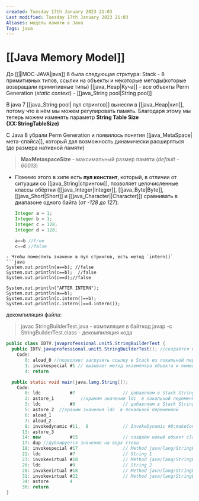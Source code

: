 ```yaml
---
created: Tuesday 17th January 2023 21:03
Last modified: Tuesday 17th January 2023 21:03
Aliases: модель памяти в Java
Tags: java
---
```


# [[Java Memory Model]]

До [[📙MOC-JAVA|java]] 6 была следующая стрктура:
Stack - 8 примитивных типов, ссылки на объекты и некоторые методы(которые возвращали примитивные типы)
[[java_Heap|Куча]] - все объекты
Perm Generation (*static context*) - [[java_String pool|String pool]]


В java 7 [[java_String pool| пул стрингов]] вынесли в [[java_Heap|хип]], потому что в нём мы можем регулировать память.
Благодаря этому мы теперь можем изменять параметр **String Table Size (XX:StringTableSize)** 

С Java 8 убрали Perm Generation и появилось понятия [[java_MetaSpace|мета-спэйса]], который дал возможность динамически расширяться (до размера нативной памяти)

>**MaxMetaspaceSize** - максимальный размер памяти (*default - 60013*)


- Помимо этого в хипе есть **пул констант**, который, в отличии от ситуации со [[java_String|стрингом]], позволяет целочисленные классы обёртки ([[java_Integer|Integer]], [[java_Byte|Byte]], [[java_Short|Short]] и [[java_Character||Character]]) сравнивать в диапазоне одного байта (*от -128 до 127*):
	```java
	Integer a = 1;
	Integer b = 1;
	Integer c = 128;
	Integer d = 128;

	a==b //true
	c==d //false
	
```
- Чтобы поместить значени в пул стрингов, есть метод `intern()`
```java
System.out.println(a==b); //false
System.out.println(c==b);  //false
System.out.println(c==d);//false
  
System.out.println("AFTER INTERN");  
System.out.println(a==b);  
System.out.println(c.intern()==b);  
System.out.println(c.intern()==d.intern());
```

декомпиляция файла:
> javac StringBuilderTest.java - компиляция в байткод
> javap -c StringBuilderTest.class - декомпиляция кода

```java
public class IDTV.javaprofessional.unit5.StringBuilderTest {
  public IDTV.javaprofessional.unit5.StringBuilderTest(); //создаётся конструктор
    Code:
       0: aload_0 //позволяет загрузить ссылку в Stack из локальной переменной
       1: invokespecial #1 // вызывает метод экземпляра объекта и помещает его в Stack
       4: return

  public static void main(java.lang.String[]);
    Code:
       0: ldc           #7                  // добавляем в Stack String 1
       2: astore_1          //храним значения ldc  в локальной переменной
       3: ldc           #9                  // добавляем в Stack String 2
       5: astore_2  //храним значения ldc  в локальной переменной
       6: aload_1
       7: aload_2
       8: invokedynamic #11,  0             // InvokeDynamic #0:makeConcatWithConstants:(Ljava/lang/String;Ljava/lang/String;)Ljava/lang/String;
      13: astore_3
      14: new           #15                 // создаём новый объект class java/lang/StringBuilder
      17: dup //дублируется значение на верх стека
      18: invokespecial #17                 // Method java/lang/StringBuilder."<init>":()V
      21: ldc           #7                  // String 1
      23: invokevirtual #18                 // Method java/lang/StringBuilder.append:(Ljava/lang/String;)Ljava/lang/StringBuilder;
      26: ldc           #9                  // String 2
      28: invokevirtual #18                 // Method java/lang/StringBuilder.append:(Ljava/lang/String;)Ljava/lang/StringBuilder;
      31: invokevirtual #22                 // Method java/lang/StringBuilder.toString:()Ljava/lang/String;
      34: astore        4
      36: return
}


```